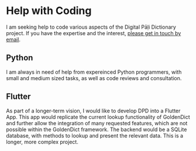 # Help with Coding

I am seeking help to code various aspects of the Digital Pāḷi Dictionary project. If you have the expertise and the interest, [please get in touch by email](mailto:digitalpalidictionary@gmail.com).

## Python

I am always in need of help from expereinced Python programmers, with small and medium sized tasks, as well as code reviews and consultation. 

## Flutter

As part of a longer-term vision, I would like to develop DPD into a Flutter App. This app would replicate the current lookup functionality of GoldenDict and further allow the integration of many requested features, which are not possible within the GoldenDict framework. The backend would be a SQLite database, with methods to lookup and present the relevant data. This is a longer, more complex project.
